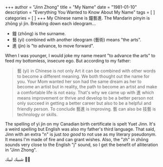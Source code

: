+++
author = "Jinn Zhong"
title = "My Name"
date = "1981-01-10"
description = "Everything You Wanted to Know About My Name"
tags = [
]
categories = [
]
+++
My Chinese name is 鐘藝進. The Mandarin pinyin is zhōng yì jìn. Breaking down each ideogram...

* 鐘 (zhōng) is the surname.
* 藝 (yì) combined with another ideogram (藝術) means "the arts".
* 進 (jìn) is "to advance, to move forward".

When I was younger, I would joke my name meant "to advance the arts" to feed my bottomless, insecure ego. But according to my father:

> 藝 (yì) in Chinese is not only Art it can be combined with other words to become a different meaning. We both thought out the name for you. Your Mom wanted her son had the same dream as her to become an artist but in reality, the path to become an artist and make a comfortable life is not easy. That's why we came up with 進 which means improvement or thrive and develop to be a better person not only succeed in getting a better career but also to be a helpful and friendly person. To conclude 藝進 is improving. 藝 can also be 技藝 is technology or skills.

The spelling of yì jìn on my Canadian birth certificate is spelt Yuet Jinn. It's a weird spelling but English was also my father's third language. That said, Jinn with an extra "n" is just _too good_ to not use as my literary pseudonym. It means I'm made of fire and can grant wishes. Also, the "zh" in zhōng sounds very close to the English "j" sound, so I get the benefit of alliteration in "Jinn Zhong".

 شبيك لبيك :genie_man:

  
